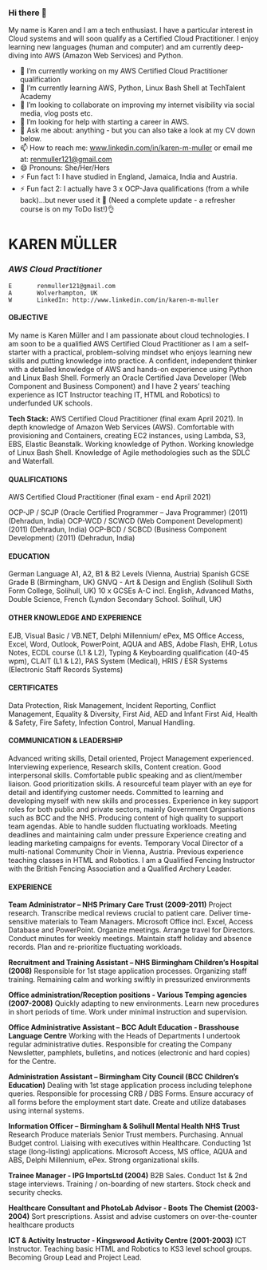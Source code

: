 ### Hi there 👋

My name is Karen and I am a tech enthusiast. I have a particular interest in Cloud systems and will soon qualify as a Certified Cloud Practitioner. I enjoy learning new languages (human and computer) and am currently deep-diving into AWS (Amazon Web Services) and Python. 

- 🔭 I’m currently working on my AWS Certified Cloud Practitioner qualification
- 🌱 I’m currently learning AWS, Python, Linux Bash Shell at TechTalent Academy
- 👯 I’m looking to collaborate on improving my internet visibility via social media, vlog posts etc.
- 🤔 I’m looking for help with starting a career in AWS.
- 💬 Ask me about: anything - but you can also take a look at my CV down below.
- 📫 How to reach me: www.linkedin.com/in/karen-m-muller or email me at: renmuller121@gmail.com
- 😄 Pronouns: She/Her/Hers
- ⚡ Fun fact 1: I have studied in England, Jamaica, India and Austria.
- ⚡ Fun fact 2: I actually have 3 x OCP-Java qualifications (from a while back)...but never used it 👀 (Need a complete update - a refresher course is on my ToDo list!)👌

 # KAREN MÜLLER #

 ### *AWS Cloud Practitioner* ###

	E		renmuller121@gmail.com		
  	A		Wolverhampton, UK		
  	W		LinkedIn: http://www.linkedin.com/in/karen-m-muller



#### OBJECTIVE	####	
		
My name is Karen Müller and I am passionate about cloud technologies.  I am soon to be a qualified AWS Certified Cloud Practitioner as I am a self-starter with a practical, problem-solving mindset who enjoys learning new skills and putting knowledge into practice. A confident, independent thinker with a detailed knowledge of AWS and hands-on experience using Python and Linux Bash Shell. Formerly an Oracle Certified Java Developer (Web Component and Business Component) and I have 2 years’ teaching experience as ICT Instructor teaching IT, HTML and Robotics) to underfunded UK schools.

**Tech Stack:**
AWS Certified Cloud Practitioner (final exam April 2021).
In depth knowledge of Amazon Web Services (AWS). Comfortable with provisioning and Containers, creating EC2 instances, using Lambda, S3, EBS, Elastic Beanstalk.
Working knowledge of Python.
Working knowledge of Linux Bash Shell.
Knowledge of Agile methodologies such as the SDLC and Waterfall.

#### QUALIFICATIONS ####

AWS Certified Cloud Practitioner (final exam - end April 2021)

OCP-JP / SCJP (Oracle Certified Programmer – Java Programmer) (2011) (Dehradun, India)
OCP-WCD / SCWCD (Web Component Development) (2011) (Dehradun, India)
OCP-BCD / SCBCD (Business Component Development) (2011) (Dehradun, India)

#### EDUCATION ####

German Language A1, A2, B1 & B2 Levels (Vienna, Austria)
Spanish GCSE Grade B (Birmingham, UK)
GNVQ - Art & Design and English (Solihull Sixth Form College, Solihull, UK)
10 x GCSEs A-C incl. English, Advanced Maths, Double Science, French (Lyndon Secondary School. Solihull, UK)

#### OTHER KNOWLEDGE AND EXPERIENCE ####
EJB, Visual Basic / VB.NET, Delphi Millennium/ ePex, MS Office Access, Excel, Word, Outlook, PowerPoint, AQUA and ABS, Adobe Flash, EHR, Lotus Notes, ECDL course (L1 & L2), Typing & Keyboarding qualification (40-45 wpm), CLAIT (L1 & L2), PAS System (Medical), HRIS / ESR Systems (Electronic Staff Records Systems)

#### CERTIFICATES ####
Data Protection, Risk Management, Incident Reporting, Conflict Management, Equality & Diversity, First Aid, AED and Infant First Aid, Health & Safety, Fire Safety, Infection Control, Manual Handling.

#### COMMUNICATION & LEADERSHIP ####
Advanced writing skills, Detail oriented, Project Management experienced. Interviewing experience, Research skills, Content creation. Good interpersonal skills. Comfortable public speaking and as client/member liaison. Good prioritization skills. A resourceful team player with an eye for detail and identifying customer needs. Committed to learning and developing myself with new skills and processes. Experience in key support roles for both public and private sectors, mainly Government Organisations such as BCC and the NHS. Producing content of high quality to support team agendas. Able to handle sudden fluctuating workloads. Meeting deadlines and maintaining calm under pressure Experience creating and leading marketing campaigns for events. Temporary Vocal Director of a multi-national Community Choir in Vienna, Austria.  Previous experience teaching classes in HTML and Robotics. I am a Qualified Fencing Instructor with the British Fencing Association and a Qualified Archery Leader.
		
#### EXPERIENCE	####	
**Team Administrator  –   NHS Primary Care Trust (2009-2011)**
Project research. Transcribe medical reviews crucial to patient care. Deliver time-sensitive materials to Team Managers. Microsoft Office incl. Excel, Access Database and PowerPoint. Organize meetings. Arrange travel for Directors. Conduct minutes for weekly meetings. Maintain staff holiday and absence records. Plan and re-prioritize fluctuating workloads. 

**Recruitment and Training Assistant – NHS Birmingham Children’s Hospital (2008)**
Responsible for 1st stage application processes. Organizing staff training. Remaining calm and working swiftly in pressurized environments

**Office administration/Reception positions - Various Temping agencies (2007-2008)**
Quickly adapting to new environments. Learn new procedures in short periods of time. Work under minimal instruction and supervision. 

**Office Administrative Assistant – BCC Adult Education - Brasshouse Language Centre**
Working with the Heads of Departments I undertook regular administrative duties. Responsible for creating the Company Newsletter, pamphlets, bulletins, and notices (electronic and hard copies) for the Centre.

**Administration Assistant – Birmingham City Council (BCC Children’s Education)**
Dealing with 1st stage application process including telephone queries. Responsible for processing CRB / DBS Forms. Ensure accuracy of all forms before the employment start date. Create and utilize databases using internal systems.

__Information Officer  – Birmingham & Solihull Mental Health NHS Trust__
Research Produce materials Senior Trust members. Purchasing. Annual Budget control. Liaising with executives within Healthcare. Conducting 1st stage (long-listing) applications. Microsoft Access, MS office, AQUA and ABS, Delphi Millennium, ePex. Strong organizational skills.

__Trainee Manager  -  IPG ImportsLtd (2004)__
B2B Sales. Conduct 1st & 2nd stage interviews. Training / on-boarding of new starters. Stock check and security checks.

__Healthcare Consultant and PhotoLab Advisor -  Boots The Chemist (2003-2004)__
Sort prescriptions. Assist and advise customers on over-the-counter healthcare products

__ICT & Activity Instructor - Kingswood Activity Centre (2001-2003)__
ICT Instructor. Teaching basic HTML and Robotics to KS3 level school groups. Becoming Group Lead and Project Lead.

